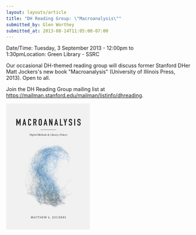 ```yaml
---
layout: layouts/article
title: "DH Reading Group: \"Macroanalysis\""
submitted_by: Glen Worthey
submitted_at: 2013-08-14T11:05:00-07:00
---
```



Date/Time: Tuesday, 3 September 2013 - 12:00pm to 1:30pmLocation: Green Library - SSRC

Our occasional DH-themed reading group will discuss former Stanford DHer Matt Jockers's new book "Macroanalysis" (University of Illinois Press, 2013). Open to all.


Join the DH Reading Group mailing list at <https://mailman.stanford.edu/mailman/listinfo/dhreading>.




![](../post-images/Macroanalysis.jpg)


